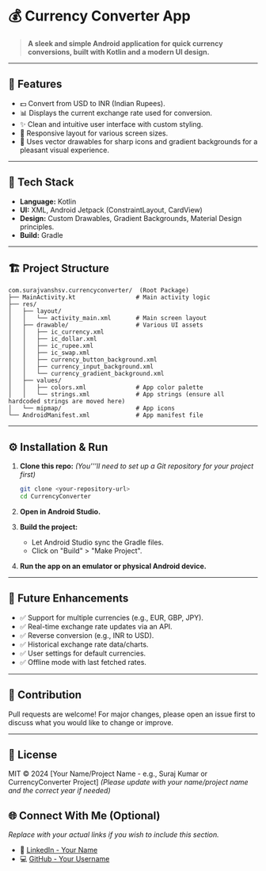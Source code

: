 # 💰 Currency Converter App

> **A sleek and simple Android application for quick currency conversions, built with Kotlin and a modern UI design.**

---
<!-- App Download Link : [Link to your app download if available] -->

## 🚀 Features

- 💵 Convert from USD to INR (Indian Rupees).
- 📊 Displays the current exchange rate used for conversion.
- ✨ Clean and intuitive user interface with custom styling.
- 📱 Responsive layout for various screen sizes.
- 🎨 Uses vector drawables for sharp icons and gradient backgrounds for a pleasant visual experience.

---

## 🎨 Tech Stack

- **Language:** Kotlin
- **UI:** XML, Android Jetpack (ConstraintLayout, CardView)
- **Design:** Custom Drawables, Gradient Backgrounds, Material Design principles.
- **Build:** Gradle

---

## 🏗️ Project Structure

```
com.surajvanshsv.currencyconverter/  (Root Package)
├── MainActivity.kt                 # Main activity logic
├── res/
│   ├── layout/
│   │   └── activity_main.xml       # Main screen layout
│   ├── drawable/                   # Various UI assets
│   │   ├── ic_currency.xml
│   │   ├── ic_dollar.xml
│   │   ├── ic_rupee.xml
│   │   ├── ic_swap.xml
│   │   ├── currency_button_background.xml
│   │   ├── currency_input_background.xml
│   │   └── currency_gradient_background.xml
│   ├── values/
│   │   ├── colors.xml              # App color palette
│   │   └── strings.xml             # App strings (ensure all hardcoded strings are moved here)
│   └── mipmap/                     # App icons
└── AndroidManifest.xml             # App manifest file
```

---

## ⚙️ Installation & Run

1.  **Clone this repo:**
    *(You'''ll need to set up a Git repository for your project first)*
    ```bash
    git clone <your-repository-url>
    cd CurrencyConverter
    ```

2.  **Open in Android Studio.**

3.  **Build the project:**
    *   Let Android Studio sync the Gradle files.
    *   Click on "Build" > "Make Project".

4.  **Run the app on an emulator or physical Android device.**

---

## 🧪 Future Enhancements

*   ✅ Support for multiple currencies (e.g., EUR, GBP, JPY).
*   ✅ Real-time exchange rate updates via an API.
*   ✅ Reverse conversion (e.g., INR to USD).
*   ✅ Historical exchange rate data/charts.
*   ✅ User settings for default currencies.
*   ✅ Offline mode with last fetched rates.

---

## 🤝 Contribution

Pull requests are welcome! For major changes, please open an issue first to discuss what you would like to change or improve.

---

## 📜 License

MIT © 2024 [Your Name/Project Name - e.g., Suraj Kumar or CurrencyConverter Project]
*(Please update with your name/project name and the correct year if needed)*

## 🌐 Connect With Me (Optional)

*Replace with your actual links if you wish to include this section.*
*   🔗 [LinkedIn - Your Name](your-linkedin-url)
*   💻 [GitHub - Your Username](your-github-url)


